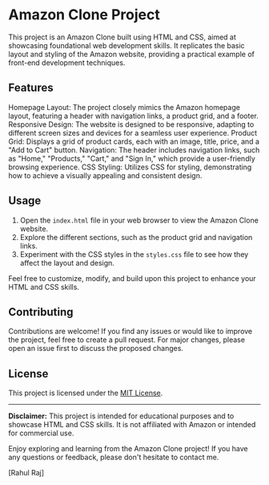 # Amazon Clone Project

This project is an Amazon Clone built using HTML and CSS, aimed at showcasing foundational web development skills. It replicates the basic layout and styling of the Amazon website, providing a practical example of front-end development techniques.
 
## Features

Homepage Layout: The project closely mimics the Amazon homepage layout, featuring a header with navigation links, a product grid, and a footer.
Responsive Design: The website is designed to be responsive, adapting to different screen sizes and devices for a seamless user experience.
Product Grid: Displays a grid of product cards, each with an image, title, price, and a "Add to Cart" button.
Navigation: The header includes navigation links, such as "Home," "Products," "Cart," and "Sign In," which provide a user-friendly browsing experience.
CSS Styling: Utilizes CSS for styling, demonstrating how to achieve a visually appealing and consistent design.

## Usage

1. Open the `index.html` file in your web browser to view the Amazon Clone website.
2. Explore the different sections, such as the product grid and navigation links.
3. Experiment with the CSS styles in the `styles.css` file to see how they affect the layout and design.

Feel free to customize, modify, and build upon this project to enhance your HTML and CSS skills.

## Contributing

Contributions are welcome! If you find any issues or would like to improve the project, feel free to create a pull request. For major changes, please open an issue first to discuss the proposed changes.

## License

This project is licensed under the [MIT License](LICENSE).

---

**Disclaimer:** This project is intended for educational purposes and to showcase HTML and CSS skills. It is not affiliated with Amazon or intended for commercial use.

Enjoy exploring and learning from the Amazon Clone project! If you have any questions or feedback, please don't hesitate to contact me.

[Rahul Raj]
